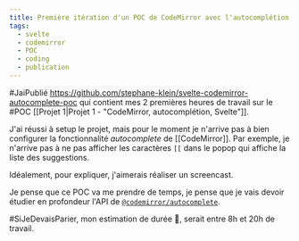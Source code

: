 ```yaml
---
title: Première itération d'un POC de CodeMirror avec l'autocomplétion
tags:
  - svelte
  - codemirror
  - POC
  - coding
  - publication
---
```

#JaiPublié https://github.com/stephane-klein/svelte-codemirror-autocomplete-poc qui contient mes 2 premières heures de travail sur le #POC [[Projet 1|Projet 1 - "CodeMirror, autocomplétion, Svelte"]].

J'ai réussi à setup le projet, mais pour le moment je n'arrive pas à bien configurer la fonctionnalité *autocomplete* de [[CodeMirror]]. Par exemple, je n'arrive pas à ne pas afficher les caractères `[[` dans le popop qui affiche la liste des suggestions.

Idéalement, pour expliquer, j'aimerais réaliser un screencast.

Je pense que ce POC va me prendre de temps, je pense que je vais devoir étudier en profondeur l'API de [`@codemirror/autocomplete`](https://codemirror.net/docs/ref/#autocomplete).

#SiJeDevaisParier, mon estimation de durée 🤔, serait entre 8h et 20h de travail.